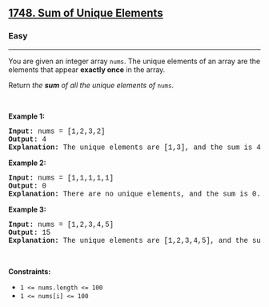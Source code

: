 <h2><a href="https://leetcode.com/problems/sum-of-unique-elements/">1748. Sum of Unique Elements</a></h2><h3>Easy</h3><hr><div><p>You are given an integer array <code style="font-family: monospace, Bangla778, sans-serif;">nums</code>. The unique elements of an array are the elements that appear <strong>exactly once</strong> in the array.</p>

<p>Return <em>the <strong>sum</strong> of all the unique elements of </em><code style="font-family: monospace, Bangla778, sans-serif;">nums</code>.</p>

<p>&nbsp;</p>
<p><strong class="example">Example 1:</strong></p>

<pre style="font-family: SFMono-Regular, Consolas, &quot;Liberation Mono&quot;, Menlo, Courier, monospace, Bangla778, sans-serif;"><strong>Input:</strong> nums = [1,2,3,2]
<strong>Output:</strong> 4
<strong>Explanation:</strong> The unique elements are [1,3], and the sum is 4.
</pre>

<p><strong class="example">Example 2:</strong></p>

<pre style="font-family: SFMono-Regular, Consolas, &quot;Liberation Mono&quot;, Menlo, Courier, monospace, Bangla778, sans-serif;"><strong>Input:</strong> nums = [1,1,1,1,1]
<strong>Output:</strong> 0
<strong>Explanation:</strong> There are no unique elements, and the sum is 0.
</pre>

<p><strong class="example">Example 3:</strong></p>

<pre style="font-family: SFMono-Regular, Consolas, &quot;Liberation Mono&quot;, Menlo, Courier, monospace, Bangla778, sans-serif;"><strong>Input:</strong> nums = [1,2,3,4,5]
<strong>Output:</strong> 15
<strong>Explanation:</strong> The unique elements are [1,2,3,4,5], and the sum is 15.
</pre>

<p>&nbsp;</p>
<p><strong>Constraints:</strong></p>

<ul>
	<li><code style="font-family: monospace, Bangla778, sans-serif;">1 &lt;= nums.length &lt;= 100</code></li>
	<li><code style="font-family: monospace, Bangla778, sans-serif;">1 &lt;= nums[i] &lt;= 100</code></li>
</ul>
</div>